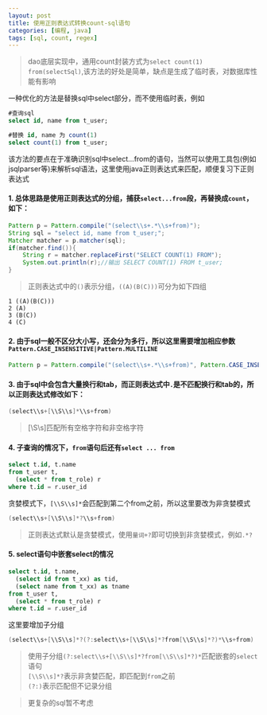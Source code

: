 ```yaml
---
layout: post
title: 使用正则表达式转换count-sql语句
categories: [编程, java]
tags: [sql, count, regex]
---
```



> dao底层实现中，通用count封装方式为`select count(1) from(selectSql)`,该方法的好处是简单，缺点是生成了临时表，对数据库性能有影响

一种优化的方法是替换sql中select部分，而不使用临时表，例如
```sql
#查询sql
select id, name from t_user;

#替换 id, name 为 count(1)
select count(1) from t_user;
```

该方法的要点在于准确识别sql中select...from的语句，当然可以使用工具包(例如jsqlparser等)来解析sql语法，这里使用java正则表达式来匹配，顺便复习下正则表达式

#### 1. 总体思路是使用正则表达式的分组，捕获`select...from`段，再替换成`count`，如下：
```java
Pattern p = Pattern.compile("(select\\s+.*\\s+from)");
String sql = "select id, name from t_user;";
Matcher matcher = p.matcher(sql);
if(matcher.find()){
    String r = matcher.replaceFirst("SELECT COUNT(1) FROM");
    System.out.println(r);//输出 SELECT COUNT(1) FROM t_user;
}
```
> 正则表达式中的`()`表示分组，`((A)(B(C)))`可分为如下四组
```
1 ((A)(B(C)))
2 (A) 
3 (B(C))
4 (C)
```

#### 2. 由于sql一般不区分大小写，还会分为多行，所以这里需要增加相应参数`Pattern.CASE_INSENSITIVE|Pattern.MULTILINE`
```java
Pattern p = Pattern.compile("(select\\s+.*\\s+from)", Pattern.CASE_INSENSITIVE|Pattern.MULTILINE);
```

#### 3. 由于sql中会包含大量换行和tab，而正则表达式中`.`是不匹配换行和tab的，所以正则表达式修改如下：
```java
(select\\s+[\\S\\s]*\\s+from)
```
> [\\S\\s]匹配所有空格字符和非空格字符

#### 4. 子查询的情况下，`from`语句后还有`select ... from`
```sql
select t.id, t.name 
from t_user t, 
  (select * from t_role) r
where t.id = r.user_id
```

贪婪模式下，`[\\S\\s]*`会匹配到第二个from之前，所以这里要改为非贪婪模式
```java
(select\\s+[\\S\\s]*?\\s+from)
```
> 正则表达式默认是贪婪模式，使用`量词+?`即可切换到非贪婪模式，例如`.*?`

#### 5. select语句中嵌套select的情况
```sql
select t.id, t.name, 
  (select id from t_xx) as tid,
  (select name from t_xx) as tname
from t_user t, 
  (select * from t_role) r
where t.id = r.user_id
```

这里要增加子分组
```java
(select\\s+[\\S\\s]*?(?:select\\s+[\\S\\s]*?from[\\S\\s]*?)*\\s+from)
```
> 使用子分组`(?:select\\s+[\\S\\s]*?from[\\S\\s]*?)*`匹配嵌套的`select`语句   
> `[\\S\\s]*?`表示非贪婪匹配，即匹配到`from`之前      
> `(?:)`表示匹配但不记录分组



> 更复杂的sql暂不考虑